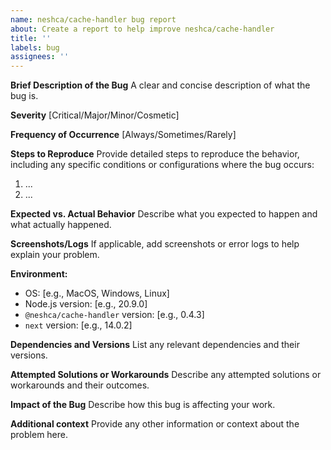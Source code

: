 ```yaml
---
name: neshca/cache-handler bug report
about: Create a report to help improve neshca/cache-handler
title: ''
labels: bug
assignees: ''
---
```


**Brief Description of the Bug**
A clear and concise description of what the bug is.

**Severity**
[Critical/Major/Minor/Cosmetic]

**Frequency of Occurrence**
[Always/Sometimes/Rarely]

**Steps to Reproduce**
Provide detailed steps to reproduce the behavior, including any specific conditions or configurations where the bug occurs:

1. ...
2. ...

**Expected vs. Actual Behavior**
Describe what you expected to happen and what actually happened.

**Screenshots/Logs**
If applicable, add screenshots or error logs to help explain your problem.

**Environment:**

-   OS: [e.g., MacOS, Windows, Linux]
-   Node.js version: [e.g., 20.9.0]
-   `@neshca/cache-handler` version: [e.g., 0.4.3]
-   `next` version: [e.g., 14.0.2]

**Dependencies and Versions**
List any relevant dependencies and their versions.

**Attempted Solutions or Workarounds**
Describe any attempted solutions or workarounds and their outcomes.

**Impact of the Bug**
Describe how this bug is affecting your work.

**Additional context**
Provide any other information or context about the problem here.
